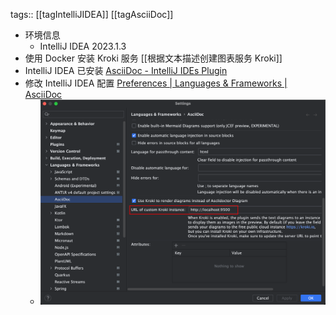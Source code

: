 tags:: [[tagIntelliJIDEA]] [[tagAsciiDoc]]

- 环境信息
	- IntelliJ IDEA 2023.1.3
- 使用 Docker 安装 Kroki 服务 [[根据文本描述创建图表服务 Kroki]]
- IntelliJ IDEA 已安装 [AsciiDoc - IntelliJ IDEs Plugin](https://plugins.jetbrains.com/plugin/7391-asciidoc)
- 修改 IntelliJ IDEA 配置 [Preferences | Languages & Frameworks | AsciiDoc](jetbrains://idea/settings?name=Languages+%26+Frameworks--AsciiDoc)
	- ![image.png](../assets/image_1687848156627_0.png)